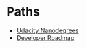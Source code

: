 # Paths

- [Udacity Nanodegrees](https://github.com/mikesprague/udacity-nanodegrees)
- [Developer Roadmap](https://github.com/kamranahmedse/developer-roadmap)
